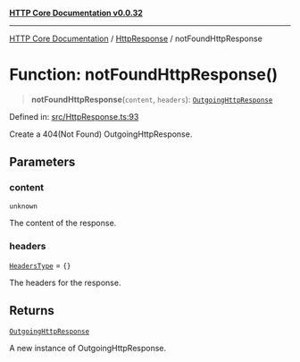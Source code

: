 [**HTTP Core Documentation v0.0.32**](../../README.md)

***

[HTTP Core Documentation](../../modules.md) / [HttpResponse](../README.md) / notFoundHttpResponse

# Function: notFoundHttpResponse()

> **notFoundHttpResponse**(`content`, `headers`): [`OutgoingHttpResponse`](../../OutgoingHttpResponse/classes/OutgoingHttpResponse.md)

Defined in: [src/HttpResponse.ts:93](https://github.com/stonemjs/http-core/blob/680e946aeb5100b42b4836417719aba730586478/src/HttpResponse.ts#L93)

Create a 404(Not Found) OutgoingHttpResponse.

## Parameters

### content

`unknown`

The content of the response.

### headers

[`HeadersType`](../../declarations/type-aliases/HeadersType.md) = `{}`

The headers for the response.

## Returns

[`OutgoingHttpResponse`](../../OutgoingHttpResponse/classes/OutgoingHttpResponse.md)

A new instance of OutgoingHttpResponse.
